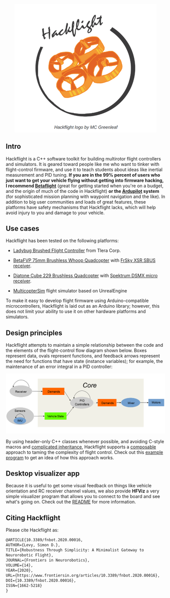 <p align="center"> 
<img src="media/logo.png" width=450>
</p>

## Intro

Hackflight is a C++ software toolkit for building multirotor flight
controllers and simulators.  It is geared toward people like me who want to tinker with
flight-control firmware, and use it to teach students about ideas like inertial
measurement and PID tuning.  <b>If you are in the 99% percent of users who just
want to get your vehicle flying without getting into firmware hacking, I
recommend [Betaflight](http://betaflight.com/)</b> (great for getting started
when you're on a budget, and the origin of much of the code in Hackflight)
<b>or the [Ardupilot](http://copter.ardupilot.org) system</b> (for
sophisticated mission planning with waypoint navigation and the like).  In
addition to big user communities and loads of great features, these platforms
have safety mechanisms that Hackflight lacks, which will help avoid injury to
you and damage to your vehicle.


## Use cases

Hackflight has been tested on the following platforms:

* [Ladybug Brushed Flight Controller](https://www.tindie.com/products/TleraCorp/ladybug-flight-controller) from Tlera Corp.

* [BetaFVP 75mm Brushless Whoop Quadcopter](https://betafpv.com/products/beta75x-2s-whoop-quadcopter) with
[FrSky XSR SBUS receiver](https://www.frsky-rc.com/product/xsr/).


* [Diatone Cube 229 Brushless Quadcopter](https://www.diatoneusa.com/store/p659/Diatone_Toothpick_Cube_229_8500_PNF.html) with
[Spektrum DSMX micro receiver](https://betafpv.com/products/fullspeed-dsmx-receiver).

* [MulticopterSim](https://github.com/simondlevy/MulticopterSim) flight simulator based on UnrealEngine

To make it easy to develop flight firmware using Arduino-compatible
microcontrollers, Hackflight is laid out as an Arduino library; however,
this does not limit your ability to use it on other hardware platforms 
and simulators.

## Design principles

Hackflight attempts to maintain a simple relationship between
the code and the elements of the flight-control flow diagram shown below.
Boxes represent data, ovals represent functions, and feedback arrows
represent the need for functions that have state (instance variables); for
example, the maintenance of an error integral in a PID controller:

<p align="center"> 
<img src="media/dataflow.png" width=700>
</p>

By using header-only C++ classes whenever possible, and avoiding C-style macros and
 [complicated inheritance](https://queue.acm.org/detail.cfm?id=2038036), 
Hackflight supports a [composable](https://www.programmingtalks.org/talk/brian-beckman-dont-fear-the-monad) 
approach to taming the complexity of flight control.  Check out this
[example program](https://github.com/simondlevy/Hackflight/blob/master/examples/LadybugDsmx/LadybugDsmx.ino)
to get an idea of how this approach works.

## Desktop visualizer app

Because it is useful to get some visual feedback on things like vehicle orientation and RC receiver
channel values,  we also provide <b>HFViz</b> a very simple visualizer program
that allows you to connect to the board and see what's going on. Check out the 
[README](https://github.com/simondlevy/Hackflight/blob/master/viz/README.md) for more information.

## Citing Hackflight

Please cite Hackflight as:

```
@ARTICLE{10.3389/fnbot.2020.00016,
AUTHOR={Levy, Simon D.},   
TITLE={Robustness Through Simplicity: A Minimalist Gateway to Neurorobotic Flight},      
JOURNAL={Frontiers in Neurorobotics},      
VOLUME={14},           
YEAR={2020},      
URL={https://www.frontiersin.org/articles/10.3389/fnbot.2020.00016},       
DOI={10.3389/fnbot.2020.00016},      
ISSN={1662-5218}
}
```
